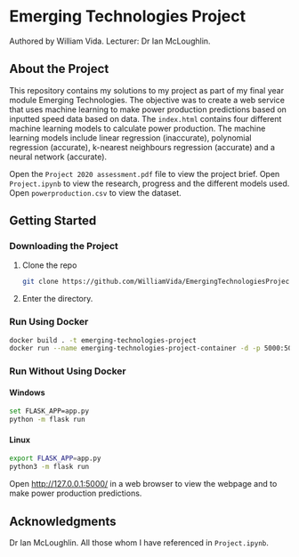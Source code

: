 # Emerging Technologies Project
Authored by William Vida.
Lecturer: Dr Ian McLoughlin.

## About the Project
This repository contains my solutions to my project as part of my final year module Emerging Technologies. The objective was to create a web service that uses machine learning to make power production predictions based on inputted speed data based on data. The `index.html` contains four different machine learning models to calculate power production. The machine learning models include linear regression (inaccurate), polynomial regression (accurate), k-nearest neighbours regression (accurate) and a neural network (accurate).

Open the `Project 2020 assessment.pdf` file to view the project brief. 
Open `Project.ipynb` to view the research, progress and the different models used. Open `powerproduction.csv` to view the dataset.

## Getting Started
### Downloading the Project
1. Clone the repo
   ```sh
   git clone https://github.com/WilliamVida/EmergingTechnologiesProject
   ```
2. Enter the directory.
  
### Run Using Docker
```bash
docker build . -t emerging-technologies-project
docker run --name emerging-technologies-project-container -d -p 5000:5000 emerging-technologies-project
```

### Run Without Using Docker
#### Windows
```bash
set FLASK_APP=app.py
python -m flask run
```

#### Linux
```bash
export FLASK_APP=app.py
python3 -m flask run
```

Open http://127.0.0.1:5000/ in a web browser to view the webpage and to make power production predictions.

## Acknowledgments
Dr Ian McLoughlin.
All those whom I have referenced in `Project.ipynb`.
